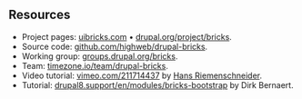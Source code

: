 ## Resources

- Project pages: [uibricks.com](https://uibricks.com/) • [drupal.org/project/bricks](https://www.drupal.org/project/bricks).
- Source code: [github.com/highweb/drupal-bricks](https://github.com/highweb/drupal-bricks).
- Working group: [groups.drupal.org/bricks](https://groups.drupal.org/bricks).
- Team: [timezone.io/team/drupal-bricks](https://timezone.io/team/drupal-bricks).
- Video tutorial: [vimeo.com/211714437](https://vimeo.com/211714437) by [Hans Riemenschneider](https://www.drupal.org/u/nonprofit).
- Tutorial: [drupal8.support/en/modules/bricks-bootstrap](https://drupal8.support/en/modules/bricks-bootstrap) by Dirk Bernaert.

